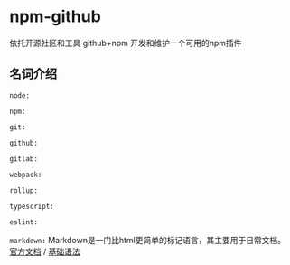 # npm-github

依托开源社区和工具 github+npm 开发和维护一个可用的npm插件

## 名词介绍

`node:` 

`npm:` 

`git:` 

`github:` 

`gitlab:` 

`webpack:` 

`rollup:` 

`typescript:` 

`eslint:`

`markdown:` Markdown是一门比html更简单的标记语言，其主要用于日常文档。 [官方文档](http://www.markdown.cn/) / [基础语法](https://www.jianshu.com/p/191d1e21f7ed)
